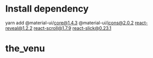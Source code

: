 # Install dependency
yarn add @material-ui/core@1.4.3 @material-ui/icons@2.0.2 react-reveal@1.2.2 react-scroll@1.7.9 react-slick@0.23.1
# the_venu
